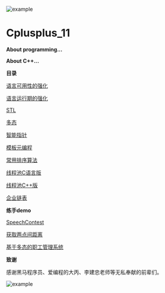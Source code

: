 ![example](https://img.shields.io/badge/cpp11-v1.0-red.svg)
# Cplusplus_11


**About programming...**


**About C++...**

**目录**

[语言可用性的强化](https://github.com/Sakura7301/Cplusplus_11/tree/master/%E8%AF%AD%E8%A8%80%E5%8F%AF%E7%94%A8%E6%80%A7%E7%9A%84%E5%BC%BA%E5%8C%96)

[语言运行期的强化](https://github.com/Sakura7301/Cplusplus_11/tree/master/%E8%AF%AD%E8%A8%80%E8%BF%90%E8%A1%8C%E6%9C%9F%E7%9A%84%E5%BC%BA%E5%8C%96)

[STL](https://github.com/Sakura7301/Cplusplus_11/tree/master/STL)

[多态](https://github.com/Sakura7301/Cplusplus_11/tree/master/%E5%A4%9A%E6%80%81)

[智能指针](https://github.com/Sakura7301/Cplusplus_11/tree/master/%E6%99%BA%E8%83%BD%E6%8C%87%E9%92%88)

[模板元编程](https://github.com/Sakura7301/Cplusplus_11/tree/master/%E6%A8%A1%E6%9D%BF%E5%85%83%E7%BC%96%E7%A8%8B)

[常用排序算法](https://github.com/Sakura7301/Cplusplus_11/tree/master/sort)

[线程池C语言版](https://github.com/Sakura7301/Cplusplus_11/tree/master/ThreadPool_C)

[线程池C++版](https://github.com/Sakura7301/Cplusplus_11/tree/master/ThreadPool_Cpp)

[企业链表](https://github.com/Sakura7301/Cplusplus_11/tree/master/%E4%BC%81%E4%B8%9A%E9%93%BE%E8%A1%A8)

**练手demo**

[SpeechContest](https://github.com/Sakura7301/Cplusplus_11/tree/master/SpeechContest)

[获取两点间距离](https://github.com/Sakura7301/Cplusplus_11/tree/master/%E4%B8%A4%E7%82%B9%E9%97%B4%E8%B7%9D%E7%A6%BB)

[基于多态的职工管理系统](https://github.com/Sakura7301/Cplusplus_11/tree/master/%E5%9F%BA%E4%BA%8E%E5%A4%9A%E6%80%81%E7%9A%84%E8%81%8C%E5%B7%A5%E7%AE%A1%E7%90%86%E7%B3%BB%E7%BB%9F)

**致谢**

感谢黑马程序员、爱编程的大丙、李建忠老师等无私奉献的前辈们。

![example](https://img.shields.io/badge/user-sakura-blue.svg)
